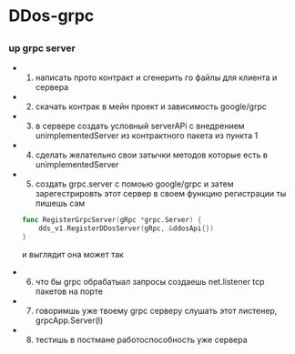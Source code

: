 # DDos-grpc



## 

### up grpc server 

- 1. написать прото контракт и сгенерить го файлы для клиента и сервера
- 2. скачать контрак в мейн проект и зависимость google/grpc 
- 3. в сервере создать условный serverAPi с внедрением unimplementedServer из контрактного пакета из пункта 1
- 4. сделать желательно свои затычки методов  которые есть в unimplementedServer
- 5. создать grpc.server с помоью google/grpc и затем зарегестрировть этот сервер в своем 
     функцию регистрации ты пишешь  сам 

    ```go
    func RegisterGrpcServer(gRpc *grpc.Server) {
    	dds_v1.RegisterDDosServer(gRpc, &ddosApi{})
    }
    ```
    и выглядит она может так
- 6. что бы grpc обрабатыал запросы создаешь net.listener tcp пакетов на порте 
- 7. говоримшь уже твоему grpc серверу слушать этот листенер,  grpcApp.Server(l)
- 8. тестишь в постмане работоспособность уже сервера